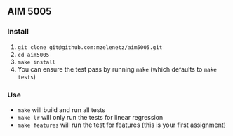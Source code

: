 ## AIM 5005

### Install
1. `git clone git@github.com:mzelenetz/aim5005.git`
2. `cd aim5005`
3. `make install`
4. You can ensure the test pass by running `make` (which defaults to `make tests`)

### Use
- `make` will build and run all tests
- `make lr` will only run the tests for linear regression
- `make features` will run the test for features (this is your first assignment)